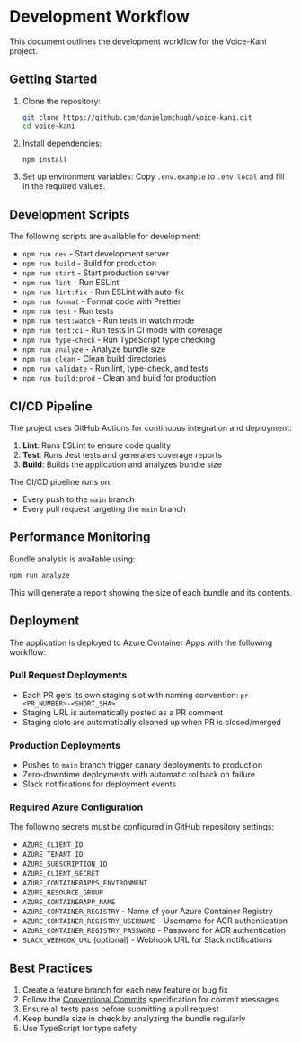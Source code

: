 # Development Workflow

This document outlines the development workflow for the Voice-Kani project.

## Getting Started

1. Clone the repository:
   ```bash
   git clone https://github.com/danielpmchugh/voice-kani.git
   cd voice-kani
   ```

2. Install dependencies:
   ```bash
   npm install
   ```

3. Set up environment variables:
   Copy `.env.example` to `.env.local` and fill in the required values.

## Development Scripts

The following scripts are available for development:

- `npm run dev` - Start development server
- `npm run build` - Build for production
- `npm run start` - Start production server
- `npm run lint` - Run ESLint
- `npm run lint:fix` - Run ESLint with auto-fix
- `npm run format` - Format code with Prettier
- `npm run test` - Run tests
- `npm run test:watch` - Run tests in watch mode
- `npm run test:ci` - Run tests in CI mode with coverage
- `npm run type-check` - Run TypeScript type checking
- `npm run analyze` - Analyze bundle size
- `npm run clean` - Clean build directories
- `npm run validate` - Run lint, type-check, and tests
- `npm run build:prod` - Clean and build for production

## CI/CD Pipeline

The project uses GitHub Actions for continuous integration and deployment:

1. **Lint**: Runs ESLint to ensure code quality
2. **Test**: Runs Jest tests and generates coverage reports
3. **Build**: Builds the application and analyzes bundle size

The CI/CD pipeline runs on:
- Every push to the `main` branch
- Every pull request targeting the `main` branch

## Performance Monitoring

Bundle analysis is available using:

```bash
npm run analyze
```

This will generate a report showing the size of each bundle and its contents.

## Deployment

The application is deployed to Azure Container Apps with the following workflow:

### Pull Request Deployments
- Each PR gets its own staging slot with naming convention: `pr-<PR_NUMBER>-<SHORT_SHA>`
- Staging URL is automatically posted as a PR comment
- Staging slots are automatically cleaned up when PR is closed/merged

### Production Deployments  
- Pushes to `main` branch trigger canary deployments to production
- Zero-downtime deployments with automatic rollback on failure
- Slack notifications for deployment events

### Required Azure Configuration
The following secrets must be configured in GitHub repository settings:
- `AZURE_CLIENT_ID`
- `AZURE_TENANT_ID` 
- `AZURE_SUBSCRIPTION_ID`
- `AZURE_CLIENT_SECRET`
- `AZURE_CONTAINERAPPS_ENVIRONMENT`
- `AZURE_RESOURCE_GROUP`
- `AZURE_CONTAINERAPP_NAME`
- `AZURE_CONTAINER_REGISTRY` - Name of your Azure Container Registry
- `AZURE_CONTAINER_REGISTRY_USERNAME` - Username for ACR authentication
- `AZURE_CONTAINER_REGISTRY_PASSWORD` - Password for ACR authentication
- `SLACK_WEBHOOK_URL` (optional) - Webhook URL for Slack notifications

## Best Practices

1. Create a feature branch for each new feature or bug fix
2. Follow the [Conventional Commits](https://www.conventionalcommits.org/) specification for commit messages
3. Ensure all tests pass before submitting a pull request
4. Keep bundle size in check by analyzing the bundle regularly
5. Use TypeScript for type safety
